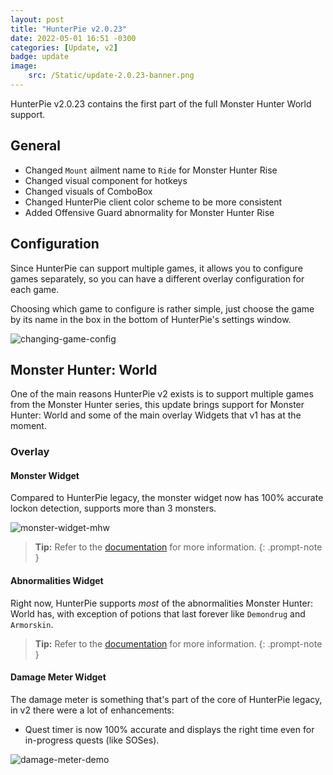```yaml
---
layout: post
title: "HunterPie v2.0.23"
date: 2022-05-01 16:51 -0300
categories: [Update, v2]
badge: update
image:
    src: /Static/update-2.0.23-banner.png
---
```

HunterPie v2.0.23 contains the first part of the full Monster Hunter World support.

## General

+ Changed `Mount` ailment name to `Ride` for Monster Hunter Rise
+ Changed visual component for hotkeys
+ Changed visuals of ComboBox
+ Changed HunterPie client color scheme to be more consistent
+ Added Offensive Guard abnormality for Monster Hunter Rise

## Configuration

Since HunterPie can support multiple games, it allows you to configure games separately, so you can have a different overlay configuration for each game.

Choosing which game to configure is rather simple, just choose the game by its name in the box in the bottom of HunterPie's settings window.

![changing-game-config](https://media.discordapp.net/attachments/456629861637816340/970437009665556560/Captura_de_tela_2022-05-01_182956.png)

## Monster Hunter: World

One of the main reasons HunterPie v2 exists is to support multiple games from the Monster Hunter series, this update brings support for Monster Hunter: World and some of the main overlay Widgets that v1 has at the moment.

### Overlay

#### Monster Widget

Compared to HunterPie legacy, the monster widget now has 100% accurate lockon detection, supports more than 3 monsters.

![monster-widget-mhw](https://media.discordapp.net/attachments/456629861637816340/970417006828466236/unknown.png)

> **Tip:** Refer to the [documentation](/posts/monster-widget) for more information.
{: .prompt-note }

#### Abnormalities Widget

Right now, HunterPie supports *most* of the abnormalities Monster Hunter: World has, with exception of potions that last forever like `Demondrug` and `Armorskin`.

> **Tip:** Refer to the [documentation](/posts/abnormality-tray-widget) for more information.
{: .prompt-note }

#### Damage Meter Widget

The damage meter is something that's part of the core of HunterPie legacy, in v2 there were a lot of enhancements:

- Quest timer is now 100% accurate and displays the right time even for in-progress quests (like SOSes).

![damage-meter-demo](https://i.imgur.com/fTeZBl3.gif)
